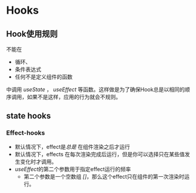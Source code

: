 

# Hooks

## Hook使用规则

不能在

- 循环、
- 条件表达式
- 任何不是定义组件的函数

中调用 *useState* ， *useEffect* 等函数。这样做是为了确保Hook总是以相同的顺序调用，如果不是这样，应用的行为就会不规则。



## state hooks





### Effect-hooks

- 默认情况下，effect是*总是* 在组件渲染之后才运行
- 默认情况下，effects 在每次渲染完成后运行，但是你可以选择只在某些值发生变化时才调用。
- *useEffect*的第二个参数用于指定effect运行的频率
  - 第二个参数是一个空数组 *[]*，那么这个effect只在组件的第一次渲染时运行。



























